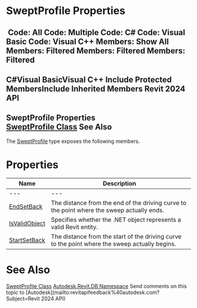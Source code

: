 # SweptProfile Properties

﻿
 Code: All Code: Multiple Code: C# Code: Visual Basic Code: Visual C++  Members: Show All Members: Filtered Members: Filtered Members: Filtered   
---  
C#Visual BasicVisual C++
Include Protected MembersInclude Inherited Members
Revit 2024 API  
---  
SweptProfile Properties  
[SweptProfile Class](360ebf77-0040-ff11-733e-289f4e66bd21.md "SweptProfile Class") See Also  
---  
The [SweptProfile](360ebf77-0040-ff11-733e-289f4e66bd21.md "SweptProfile Class") type exposes the following members.
# Properties
| Name | Description |
| --- | --- |
| --- | --- | --- |
| [EndSetBack](61a491cc-0d09-175f-39b5-ee9a52871d47.md "EndSetBack Property") | The distance from the end of the driving curve to the point where the sweep actually ends. |
| [IsValidObject](439e8e00-aaf1-12e5-af2d-e0ee1b990e79.md "IsValidObject Property") | Specifies whether the .NET object represents a valid Revit entity. |
| [StartSetBack](c71b644d-3e05-56bf-fdf6-b317dd6c9c3f.md "StartSetBack Property") | The distance from the start of the driving curve to the point where the sweep actually begins. |

# See Also
[SweptProfile Class](360ebf77-0040-ff11-733e-289f4e66bd21.md "SweptProfile Class")
[Autodesk.Revit.DB Namespace](87546ba7-461b-c646-cbb1-2cb8f5bff8b2.md "Autodesk.Revit.DB Namespace")
Send comments on this topic to [Autodesk](mailto:revitapifeedback%40autodesk.com?Subject=Revit 2024 API)